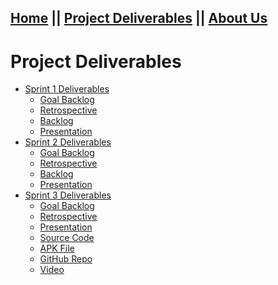 ## [Home](README.md) || [Project Deliverables](project-deliverables.md) || [About Us](about-us.md)

# Project Deliverables

<section class="main-content">
      <ul>
        <li><a href="https://github.com/shoffman813/Tutorly/tree/master/deliverables/sprint1">Sprint 1 Deliverables</a>
             <ul>
                  <li><a href="https://github.com/shoffman813/Tutorly/blob/master/deliverables/sprint1/Sprint1GoalBacklog.docx">Goal Backlog</a>
        </li>
            <li><a href="https://github.com/shoffman813/Tutorly/blob/master/deliverables/sprint1/Sprint1Retrospective.docx">Retrospective</a>
        </li>
            <li><a href="https://github.com/shoffman813/Tutorly/blob/master/deliverables/sprint1/backlog">Backlog</a>
        </li>
            <li><a href="https://github.com/shoffman813/Tutorly/blob/master/deliverables/sprint1/sprint1_presentation.pdf">Presentation</a>
                  </li>
             </ul>
        <li><a href="https://github.com/shoffman813/Tutorly/tree/master/deliverables/sprint2">Sprint 2 Deliverables</a>
             <ul>
                  <li><a href="https://github.com/shoffman813/Tutorly/blob/master/deliverables/sprint2/Sprint2GoalBacklog.docx">Goal Backlog</a>
        </li>
            <li><a href="https://github.com/shoffman813/Tutorly/blob/master/deliverables/sprint2/Sprint2Retrospective.docx">Retrospective</a>
        </li>
            <li><a href="https://github.com/shoffman813/Tutorly/blob/master/deliverables/sprint2/backlog">Backlog</a>
        </li>
            <li><a href="https://github.com/shoffman813/Tutorly/blob/master/deliverables/sprint2/Tutorly%20(Sprint%202).pdf">Presentation</a>
                  </li>
             </ul>
        <li><a href="https://github.com/shoffman813/Tutorly/tree/master/deliverables/sprint3">Sprint 3 Deliverables</a>
             <ul>
                  <li><a href="https://github.com/shoffman813/Tutorly/blob/master/deliverables/sprint3/Sprint3GoalBacklog.docx">Goal Backlog</a>
        </li>
            <li><a href="https://github.com/shoffman813/Tutorly/blob/master/deliverables/sprint3/Sprint3Retrospective.docx">Retrospective</a>
            <li><a href="https://github.com/shoffman813/Tutorly/blob/master/deliverables/sprint3/Tutorly-%20Hoffman%2C%20Hawblitzel%2C%20Kimmel%2C%20Parse.pdf">Presentation</a>
                  </li>
               <li><a href="https://github.com/shoffman813/Tutorly/blob/master/deliverables/appSourceCode.zip?raw=true">Source Code</a>
                  </li>
            <li><a href="insert link here">APK File</a>
                  </li>
            <li><a href="https://github.com/shoffman813/Tutorly">GitHub Repo</a>
                  </li>
            <li><a href="https://youtu.be/pVJJpkHrjZQ">Video</a>
                  </li>
              
